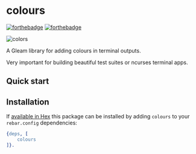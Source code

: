 # colours

[![forthebadge](https://forthebadge.com/images/badges/built-with-love.svg)](https://forthebadge.com) [![forthebadge](https://forthebadge.com/images/badges/check-it-out.svg)](https://forthebadge.com)




![colors](https://user-images.githubusercontent.com/22755228/114203916-48f7aa00-9961-11eb-82b1-fd5b540f28ff.jpeg)

A Gleam library for adding colours in terminal outputs.

Very important for building beautiful test suites or ncurses terminal apps.

## Quick start



## Installation

If [available in Hex](https://rebar3.org/docs/configuration/dependencies/#declaring-dependencies)
this package can be installed by adding `colours` to your `rebar.config` dependencies:

```erlang
{deps, [
    colours
]}.
```
